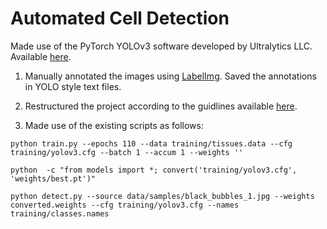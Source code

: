 # Automated Cell Detection

Made use of the PyTorch YOLOv3 software developed by Ultralytics LLC. Available [here](https://github.com/ultralytics/yolov3).

1. Manually annotated the images using [LabelImg](https://github.com/tzutalin/labelImg). Saved the annotations in YOLO style text files.

2. Restructured the project according to the guidlines available [here](https://github.com/ultralytics/yolov3/wiki/Train-Custom-Data).

3. Made use of the existing scripts as follows:

```
python train.py --epochs 110 --data training/tissues.data --cfg training/yolov3.cfg --batch 1 --accum 1 --weights ''

python  -c "from models import *; convert('training/yolov3.cfg', 'weights/best.pt')"

python detect.py --source data/samples/black_bubbles_1.jpg --weights converted.weights --cfg training/yolov3.cfg --names training/classes.names
```